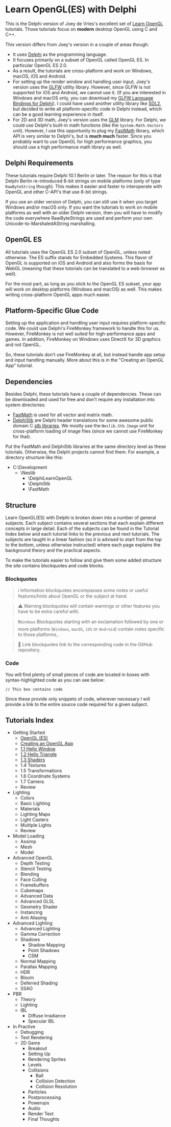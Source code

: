 # Learn OpenGL(ES) with Delphi

This is the Delphi version of Joey de Vries's excellent set of [Learn OpenGL](https://learnopengl.com/) tutorials. Those tutorials focus on **modern** desktop OpenGL using C and C++.

This version differs from Joey's version in a couple of areas though:
* It uses [Delphi](https://www.embarcadero.com/products/delphi) as the programming language.
* It focuses primarily on a subset of OpenGL called OpenGL ES. In particular OpenGL ES 2.0.
* As a result, the tutorials are cross-platform and work on Windows, macOS, iOS and Android.
* For setting up the render window and handling user input, Joey's version uses the [GLFW](http://www.glfw.org/) utility library. However, since GLFW is not supported for iOS and Android, we cannot use it. (If you are interested in Windows and macOS only, you can download my [GLFW Language Bindings for Delphi](https://github.com/neslib/DelphiGlfw)). I could have used another utility library like [SDL2](https://www.libsdl.org/), but decided to write all platform-specific code in Delphi instead, which can be a good learning experience in itself.
* For 2D and 3D math, Joey's version uses the [GLM](http://glm.g-truc.net/) library. For Delphi, we could use Delphi's built-in math functions (like the `System.Math.Vectors` unit). However, I use this opportunity to plug my [FastMath](https://github.com/neslib/FastMath) library, which API is very similar to Delphi's, but is **much much** faster. Since you probably want to use OpenGL for high performance graphics, you should use a high performance math library as well.

## Delphi Requirements

These tutorials require Delphi 10.1 Berlin or later. The reason for this is that Delphi Berlin re-introduced 8-bit strings on mobile platforms (only of type `RawByteString` though). This makes it easier and faster to interoperate with OpenGL and other C-API's that use 8-bit strings.

If you use an older version of Delphi, you can still use it when you target Windows and/or macOS only. If you want the tutorials to work on mobile platforms as well with an older Delphi version, then you will have to modify the code everywhere RawByteStrings are used and perform your own Unicode-to-MarshaledAString marshalling.

## OpenGL ES

All tutorials uses the OpenGL ES 2.0 subset of OpenGL, unless noted otherwise. The ES suffix stands for Embedded Systems. This flavor of OpenGL is supported on iOS and Android and also forms the basis for WebGL (meaning that these tutorials can be translated to a web-browser as well).

For the most part, as long as you stick to the OpenGL ES subset, your app will work on desktop platforms (Windows and macOS) as well. This makes writing cross-platform OpenGL apps much easier.

## Platform-Specific Glue Code

Setting up the application and handling user input requires platform-specific code. We could use Delphi's FireMonkey framework to handle this for us. However, FireMonkey is not well suited for high-performance apps and games. In addition, FireMonkey on Windows uses DirectX for 3D graphics and not OpenGL.

So, these tutorials don't use FireMonkey at all, but instead handle app setup and input handling manually. More about this is in the "Creating an OpenGL App" tutorial.

## Dependencies

Besides Delphi, these tutorials have a couple of dependencies. These can be downloaded and used for free and don't require any installation into system directories:

* [FastMath](https://github.com/neslib/FastMath) is used for all vector and matrix math.
* [DelphiStb](https://github.com/neslib/DelphiStb) are Delphi header translations for some awesome public domain C [stb libraries](https://github.com/nothings/stb). We mostly use the `Neslib.Stb.Image` unit for cross-platform loading of image files (since we cannot use FireMonkey for that).

Put the FastMath and DelphiStb libraries at the same directory level as these tutorials. Otherwise, the Delphi projects cannot find them. For example, a directory structure like this:

* C:\Development
  * \Neslib
    * \DelphiLearnOpenGL
    * \DelphiStb
    * \FastMath

## Structure

Learn OpenGL(ES) with Delphi is broken down into a number of general subjects. Each subject contains several sections that each explain different concepts in large detail. Each of the subjects can be found in the Tutorial Index below and each tutorial links to the previous and next tutorials. The subjects are taught in a linear fashion (so it is advised to start from the top to the bottom, unless otherwise instructed) where each page explains the background theory and the practical aspects.

To make the tutorials easier to follow and give them some added structure the site contains blockquotes and code blocks.

### Blockquotes

> :information_source: Information blockquotes encompasses some notes or useful features/hints about OpenGL or the subject at hand.


> :warning: Warning blockquotes will contain warnings or other features you have to be extra careful with.

> :exclamation:`Windows` Blockquotes starting with an exclamation followed by one or more platforms (`Windows`, `macOS`, `iOS` or `Android`) contain notes specific to those platforms,. 

> :link: Link blockquotes link to the corresponding code in the GitHub repository.

### Code
You will find plenty of small pieces of code are located in boxes with syntax-highlighted code as you can see below:

```Delphi
// This box contains code
```
    
Since these provide only snippets of code, wherever necessary I will provide a link to the entire source code required for a given subject.

## <a name="Contents"></a>Tutorials Index

* Getting Started
  * [OpenGL (ES)](Documentation/1.GettingStarted/1.0a.OpenGL.md)
  * [Creating an OpenGL App](Documentation/1.GettingStarted/1.0b.CreateApp.md)
  * [1.1 Hello Window](Documentation/1.GettingStarted/1.1.HelloWindow.md)
  * [1.2 Hello Triangle](Documentation/1.GettingStarted/1.2.HelloTriangle.md)
  * [1.3 Shaders](Documentation/1.GettingStarted/1.3.Shaders.md)
  * 1.4 Textures
  * 1.5 Transformations
  * 1.6 Coordinate Systems
  * 1.7 Camera
  * Review
* Lighting
  * Colors
  * Basic Lighting
  * Materials
  * Lighting Maps
  * Light Casters
  * Multiple Lights
  * Review
* Model Loading
  * Assimp
  * Mesh
  * Model
* Advanced OpenGL
  * Depth Testing
  * Stencil Testing
  * Blending
  * Face Culling
  * Framebuffers
  * Cubemaps
  * Advanced Data
  * Advanced GLSL
  * Geometry Shader
  * Instancing
  * Anti Aliasing
* Advanced Lighting
  * Advanced Lighting
  * Gamma Correction
  * Shadows
    * Shadow Mapping
    * Point Shadows
    * CSM
  * Normal Mapping
  * Parallax Mapping
  * HDR
  * Bloom
  * Deferred Shading
  * SSAO
* PBR
  * Theory
  * Lighting
  * IBL
    * Diffuse Irradiance
    * Specular IBL
* In Practive
  * Debugging
  * Text Rendering
  * 2D Game
    * Breakout
    * Setting Up
    * Rendering Sprites
    * Levels
    * Collisions
      * Ball
      * Collision Detection
      * Collision Resolution
    * Particles
    * Postprocessing
    * Powerups
    * Audio
    * Render Text
    * Final Thoughts                 